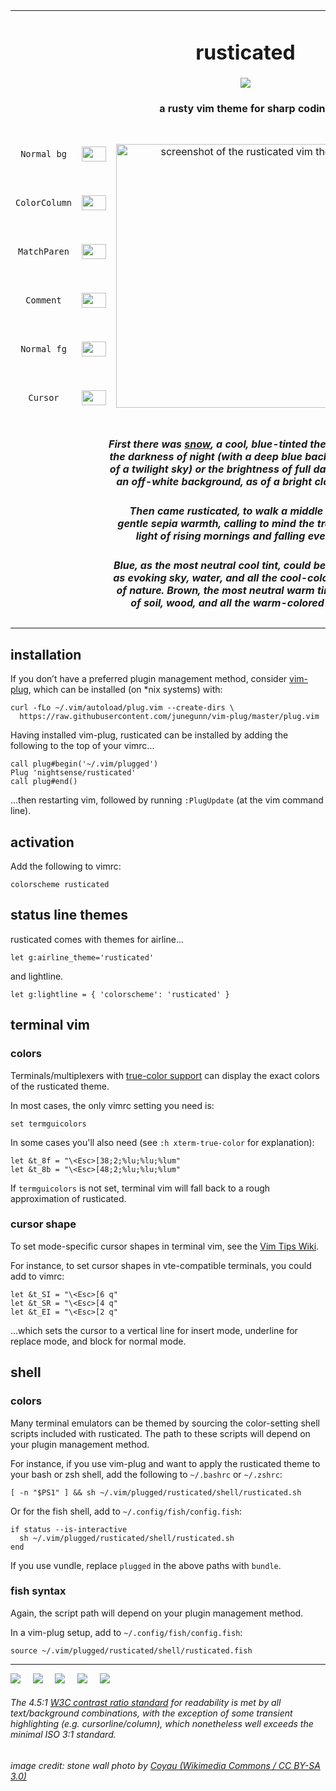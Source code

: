 <table><tbody align="center">

<tr><td colspan='5'><h1>rusticated</h1>
<img src="https://github.com/nightsense/rusticated/raw/master/images/header.jpg" />
<h4>a rusty vim theme for sharp coding</h4>
</td></tr>

<tr></tr>

<tr>
<td><code>Normal bg</code></td>
<td><img src='http://www.colorhexa.com/dacfc4.png' height='24' width='39'></td>
<td rowspan='6'>
<br>
<img alt="screenshot of the rusticated vim theme" src="https://github.com/nightsense/rusticated/raw/master/images/screenshot.png" width="422" />
<br><br>
</td>
<td><img src='http://www.colorhexa.com/9e2f52.png' height='24' width='39'></td>
<td><code>Identifier</code></td>
</tr>

<tr>
<td><code>ColorColumn</code></td>
<td><img src='http://www.colorhexa.com/ccbdae.png' height='24' width='39'></td>
<td><img src='http://www.colorhexa.com/804d07.png' height='24' width='39'></td>
<td><code>Special</code></td>
</tr>

<tr>
<td><code>MatchParen</code></td>
<td><img src='http://www.colorhexa.com/b29d89.png' height='24' width='39'></td>
<td><img src='http://www.colorhexa.com/31640f.png' height='24' width='39'></td>
<td><code>Statement</code></td>
</tr>

<tr>
<td><code>Comment</code></td>
<td><img src='http://www.colorhexa.com/695644.png' height='24' width='39'></td>
<td><img src='http://www.colorhexa.com/00645b.png' height='24' width='39'></td>
<td><code>PreProc</code></td>
</tr>

<tr>
<td><code>Normal fg</code></td>
<td><img src='http://www.colorhexa.com/453524.png' height='24' width='39'></td>
<td><img src='http://www.colorhexa.com/005c99.png' height='24' width='39'></td>
<td><code>Constant</code></td>
</tr>

<tr>
<td><code>Cursor</code></td>
<td><img src='http://www.colorhexa.com/2b1d0c.png' height='24' width='39'></td>
<td><img src='http://www.colorhexa.com/6d4697.png' height='24' width='39'></td>
<td><code>Type</code></td>
</tr>

<tr></tr>

<tr><td colspan='5'>

<h5>First there was <a href='https://github.com/nightsense/snow'>snow</a>, a cool, blue-tinted theme evoking<br>the darkness of night (with a deep blue background, as<br>of a twilight sky) or the brightness of full daylight (with<br>an off-white background, as of a bright cloudy sky).</h5>

<h5>Then came rusticated, to walk a middle path of<br>gentle sepia warmth, calling to mind the transitional<br>light of rising mornings and falling evenings.</h5>

<h5>Blue, as the most neutral cool tint, could be described<br>as evoking sky, water, and all the cool-colored things<br>of nature. Brown, the most neutral warm tint, speaks<br>of soil, wood, and all the warm-colored things.</h5>

<h5></h5>

</td></tr>

</tbody></table>


## installation

If you don’t have a preferred plugin management method, consider [vim-plug](https://github.com/junegunn/vim-plug), which can be installed (on \*nix systems) with:

```
curl -fLo ~/.vim/autoload/plug.vim --create-dirs \
  https://raw.githubusercontent.com/junegunn/vim-plug/master/plug.vim
```

Having installed vim-plug, rusticated can be installed by adding the following to the top of your vimrc...

```
call plug#begin('~/.vim/plugged')
Plug 'nightsense/rusticated'
call plug#end()
```

...then restarting vim, followed by running `:PlugUpdate` (at the vim command line).

## activation

Add the following to vimrc:

```
colorscheme rusticated
```

## status line themes

rusticated comes with themes for airline...

```
let g:airline_theme='rusticated'
```

and lightline.

```
let g:lightline = { 'colorscheme': 'rusticated' }
```

## terminal vim

### colors

Terminals/multiplexers with [true-color support](https://gist.github.com/XVilka/8346728#now-supporting-truecolour) can display the exact colors of the rusticated theme.

In most cases, the only vimrc setting you need is:

```
set termguicolors
```

In some cases you'll also need (see `:h xterm-true-color` for explanation):

```
let &t_8f = "\<Esc>[38;2;%lu;%lu;%lum"
let &t_8b = "\<Esc>[48;2;%lu;%lu;%lum"
```

If `termguicolors` is not set, terminal vim will fall back to a rough approximation of rusticated.

### cursor shape

To set mode-specific cursor shapes in terminal vim, see the [Vim Tips Wiki](http://vim.wikia.com/wiki/Change_cursor_shape_in_different_modes).

For instance, to set cursor shapes in vte-compatible terminals, you could add to vimrc:

```
let &t_SI = "\<Esc>[6 q"
let &t_SR = "\<Esc>[4 q"
let &t_EI = "\<Esc>[2 q"
```

...which sets the cursor to a vertical line for insert mode, underline for replace mode, and block for normal mode.

## shell

### colors

Many terminal emulators can be themed by sourcing the color-setting shell scripts included with rusticated. The path to these scripts will depend on your plugin management method.

For instance, if you use vim-plug and want to apply the rusticated theme to your bash or zsh shell, add the following to `~/.bashrc` or `~/.zshrc`:

```
[ -n "$PS1" ] && sh ~/.vim/plugged/rusticated/shell/rusticated.sh
```

Or for the fish shell, add to `~/.config/fish/config.fish`:

```
if status --is-interactive
  sh ~/.vim/plugged/rusticated/shell/rusticated.sh
end
```

If you use vundle, replace `plugged` in the above paths with `bundle`.

### fish syntax

Again, the script path will depend on your plugin management method.

In a vim-plug setup, add to `~/.config/fish/config.fish`:

```
source ~/.vim/plugged/rusticated/shell/rusticated.fish
```

---

<a href='https://opensource.org/licenses/MIT'><img src='https://img.shields.io/badge/license-MIT-a31f34.svg?style=flat-square' /></a>
&nbsp;&nbsp;&nbsp;
<a href='https://www.python.org/'><img src='https://img.shields.io/badge/made%20with-Python-306998.svg?style=flat-square' /></a>
&nbsp;&nbsp;&nbsp;
<a href='https://fishshell.com/'><img src='https://img.shields.io/badge/made%20with-fish-d2232a.svg?style=flat-square' /></a>
&nbsp;&nbsp;&nbsp;
<a href='https://github.com/lifepillar/vim-colortemplate'><img src='https://img.shields.io/badge/made%20with-Colortemplate-007f00.svg?style=flat-square' /></a>
&nbsp;&nbsp;&nbsp;
<a href='https://www.w3.org/TR/UNDERSTANDING-WCAG20/visual-audio-contrast-contrast.html'><img src='https://img.shields.io/badge/meets%20standard-4.5%3A1%20readability%20contrast-005a9c.svg?style=flat-square' /></a>

<h6>The 4.5:1 <a href='https://www.w3.org/TR/UNDERSTANDING-WCAG20/visual-audio-contrast-contrast.html#visual-audio-contrast-contrast-73-head'>W3C contrast ratio standard</a> for readability is met by all text/background combinations, with the exception of some transient highlighting (e.g. cursorline/column), which nonetheless well exceeds the minimal ISO 3:1 standard.</h6>

<h6>image credit: stone wall photo by <a href='https://commons.wikimedia.org/wiki/File:Paris,_caserne_Ch%C3%A2teau-Landon_14.jpg'>Coyau (Wikimedia Commons / CC BY-SA 3.0)</a></h6>
